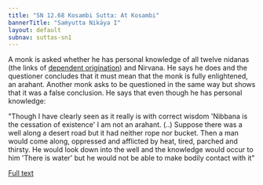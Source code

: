 ```yaml
---
title: "SN 12.68 Kosambi Sutta: At Kosambi"
bannerTitle: "Saṁyutta Nikāya I" 
layout: default 
subnav: suttas-sn1
---
```


A monk is asked whether he has personal knowledge of all twelve nidanas (the links of [dependent origination](/pages/suttas/sn/165-ps.html)) and Nirvana. He says he does and the questioner concludes that it must mean that the monk is fully enlightened, an arahant. Another monk asks to be questioned in the same way but shows that it was a false conclusion. He says that even though he has personal knowledge: 


"Though I have clearly seen as it really is with correct wisdom 'Nibbana is the cessation of existence' I am not an arahant. (..) Suppose there was a well along a desert road but it had neither rope nor bucket. Then a man would come along, oppressed and afflicted by heat, tired, parched and thirsty. He would look down into the well and the knowledge would occur to him 'There is water' but he would not be able to make bodily contact with it"

[Full text](https://www.dhammatalks.org/suttas/SN/SN12_68.html)
